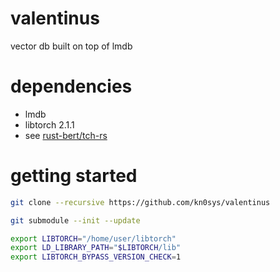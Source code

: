 # valentinus
vector db built on top of lmdb

# dependencies

* lmdb
* libtorch 2.1.1
* see [rust-bert/tch-rs](https://github.com/guillaume-be/rust-bert)

# getting started

```bash
git clone --recursive https://github.com/kn0sys/valentinus
```

```bash
git submodule --init --update
```

```bash
export LIBTORCH="/home/user/libtorch"
export LD_LIBRARY_PATH="$LIBTORCH/lib"
export LIBTORCH_BYPASS_VERSION_CHECK=1
```
